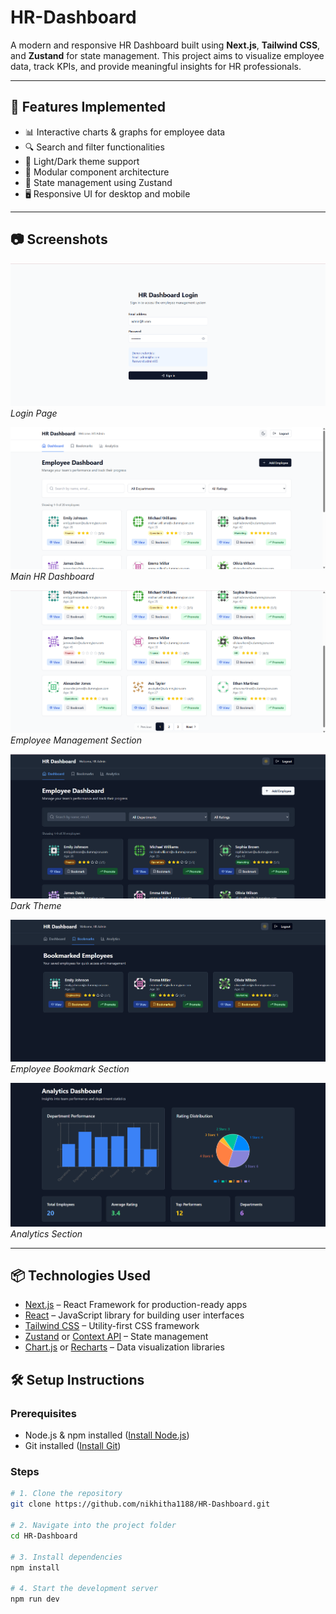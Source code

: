 # HR-Dashboard

A modern and responsive HR Dashboard built using **Next.js**, **Tailwind CSS**, and **Zustand** for state management. This project aims to visualize employee data, track KPIs, and provide meaningful insights for HR professionals.

---

## 🚀 Features Implemented

- 📊 Interactive charts & graphs for employee data
- 🔍 Search and filter functionalities
- 🌙 Light/Dark theme support
- 🧩 Modular component architecture
- 🧠 State management using Zustand
- 🖥️ Responsive UI for desktop and mobile

---

## 📷 Screenshots

![Login Screenshot](./screenshots/login.png)
*Login Page*

![Dashboard Screenshot](./screenshots/dashboard.png)
*Main HR Dashboard*

![Employee List](./screenshots/employee.png)
*Employee Management Section*

![Dark Theme](./screenshots/dark.png)
*Dark Theme*

![Bookmark](./screenshots/bookmark.png)
*Employee Bookmark Section*

![Analytics](./screenshots/analytics.png)
*Analytics Section*

---

## 📦 Technologies Used

- [Next.js](https://nextjs.org/) – React Framework for production-ready apps  
- [React](https://reactjs.org/) – JavaScript library for building user interfaces  
- [Tailwind CSS](https://tailwindcss.com/) – Utility-first CSS framework  
- [Zustand](https://zustand-demo.pmnd.rs/) or [Context API](https://reactjs.org/docs/context.html) – State management  
- [Chart.js](https://www.chartjs.org/) or [Recharts](https://recharts.org/) – Data visualization libraries


## 🛠️ Setup Instructions

### Prerequisites

- Node.js & npm installed ([Install Node.js](https://nodejs.org))
- Git installed ([Install Git](https://git-scm.com))

### Steps

```bash
# 1. Clone the repository
git clone https://github.com/nikhitha1188/HR-Dashboard.git

# 2. Navigate into the project folder
cd HR-Dashboard

# 3. Install dependencies
npm install

# 4. Start the development server
npm run dev
